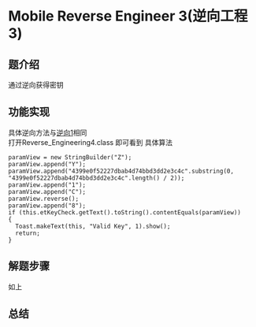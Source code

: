 #  Mobile Reverse Engineer 3(逆向工程 3)

## 题介绍

通过逆向获得密钥  

## 功能实现 
具体逆向方法与[逆向1](Mobile-Reverse-Engineering.md)相同   
打开Reverse_Engineering4.class  即可看到 具体算法  
```
paramView = new StringBuilder("Z");
paramView.append("Y");
paramView.append("4399e0f52227dbab4d74bbd3dd2e3c4c".substring(0, "4399e0f52227dbab4d74bbd3dd2e3c4c".length() / 2));
paramView.append("1");
paramView.append("C");
paramView.reverse();
paramView.append("8");
if (this.etKeyCheck.getText().toString().contentEquals(paramView))
{
  Toast.makeText(this, "Valid Key", 1).show();
  return;
}
```

## 解题步骤  

如上

## 总结  
